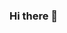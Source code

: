 ### Hi there 👋

<!--
**sirchamallow/sirchamallow** is a ✨ _special_ ✨ repository because its `README.md` (this file) appears on your GitHub profile.

I'm Pierre LEMASSON.

- 🔭 I’m currently working on learning dev
- 🌱 I’m currently learning stack Ruby on Rails
- 📫 How to reach me: Twitter / Email
